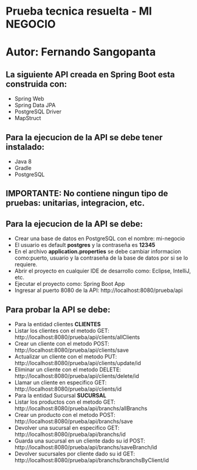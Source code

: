 # Prueba tecnica resuelta - MI NEGOCIO
# Autor: Fernando Sangopanta 
## La siguiente API creada en Spring Boot esta construida con: 
- Spring Web
- Spring Data JPA
- PostgreSQL Driver
- MapStruct

## Para la ejecucion de la API se debe tener instalado: 
- Java 8
- Gradle
- PostgreSQL

## IMPORTANTE: No contiene ningun tipo de pruebas: unitarias, integracion, etc.

## Para la ejecucion de la API se debe: 
- Crear una base de datos en PostgreSQL con el nombre: mi-negocio
- El usuario es default **postgres** y la contraseña es **12345**
- En el archivo **application.properties** se debe cambiar informacion como:puerto, usuario y la contraseña de la base de datos por si se lo requiere.
- Abrir el proyecto en cualquier IDE de desarrollo como: Eclipse, IntelliJ, etc.
- Ejecutar el proyecto como: Spring Boot App
- Ingresar al puerto 8080 de la API: http://localhost:8080/prueba/api

## Para probar la API se debe:
- Para la entidad clientes **CLIENTES**
- Listar los clientes  con el metodo GET: http://localhost:8080/prueba/api/clients/allClients
- Crear un cliente con el metodo POST: http://localhost:8080/prueba/api/clients/save
- Actualizar un cliente con el metodo PUT: http://localhost:8080/prueba/api/clients/update/id
- Eliminar un cliente con el metodo DELETE: http://localhost:8080/prueba/api/clients/delete/id
- Llamar un cliente en especifico GET: http://localhost:8080/prueba/api/clients/id
- Para la entidad Sucursal **SUCURSAL**
- Listar los productos  con el metodo GET: http://localhost:8080/prueba/api/branchs/allBranchs
- Crear un producto con el metodo POST: http://localhost:8080/prueba/api/branchs/save
- Devolver una sucursal en especifico GET: http://localhost:8080/prueba/api/branchs/id
- Guarda una sucursal en un cliente dado su id POST: http://localhost:8080/prueba/api/branchs/saveBranch/id
- Devolver sucursales por cliente dado su id GET: http://localhost:8080/prueba/api/branchs/branchsByClient/id


